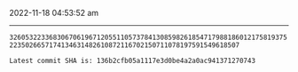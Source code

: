 2022-11-18 04:53:52 am

---

`32605322336830670619671205511057378413085982618547179881860121758193752235026657174134631482610872116702150711078197591549618507`

`Latest commit SHA is: 136b2cfb05a1117e3d0be4a2a0ac941371270743 `
